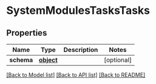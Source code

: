 # SystemModulesTasksTasks

## Properties
Name | Type | Description | Notes
------------ | ------------- | ------------- | -------------
**schema** | [**object**](.md) |  | [optional] 

[[Back to Model list]](../README.md#documentation-for-models) [[Back to API list]](../README.md#documentation-for-api-endpoints) [[Back to README]](../README.md)


